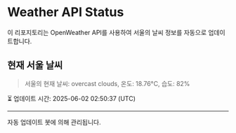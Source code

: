 
# Weather API Status

이 리포지토리는 OpenWeather API를 사용하여 서울의 날씨 정보를 자동으로 업데이트합니다.

## 현재 서울 날씨
> 서울의 현재 날씨: overcast clouds, 온도: 18.76°C, 습도: 82%

⏳ 업데이트 시간: 2025-06-02 02:50:37 (UTC)

---
자동 업데이트 봇에 의해 관리됩니다.
